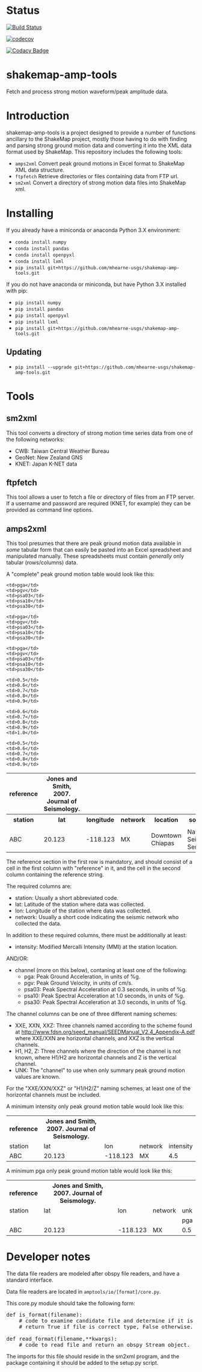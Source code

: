 Status
=======
[![Build Status](https://travis-ci.org/usgs/shakemap-amp-tools.svg?branch=master)](https://travis-ci.org/usgs/shakemap-amp-tools)

[![codecov](https://codecov.io/gh/usgs/shakemap-amp-tools/branch/master/graph/badge.svg)](https://codecov.io/gh/usgs/shakemap-amp-tools)

[![Codacy Badge](https://api.codacy.com/project/badge/Grade/88ea73ab8fb94f80a458e1c7f550cfbd)](https://www.codacy.com/app/usgs/shakemap-amp-tools?utm_source=github.com&amp;utm_medium=referral&amp;utm_content=usgs/shakemap-amp-tools&amp;utm_campaign=Badge_Grade)


shakemap-amp-tools
=====

Fetch and process strong motion waveform/peak amplitude data.

# Introduction

shakemap-amp-tools is a project designed to provide a number of functions ancillary to the ShakeMap
project, mostly those having to do with finding and parsing strong ground motion data and converting
it into the XML data format used by ShakeMap.  This repository includes the following tools:

 * `amps2xml` Convert peak ground motions in Excel format to ShakeMap XML data structure.
 * `ftpfetch` Retrieve directories or files containing data from FTP url.
 * `sm2xml` Convert a directory of strong motion data files into ShakeMap xml.

# Installing

If you already have a miniconda or anaconda Python 3.X environment:

 - `conda install numpy`
 - `conda install pandas`
 - `conda install openpyxl` 
 - `conda install lxml`
 - `pip install git+https://github.com/mhearne-usgs/shakemap-amp-tools.git`

If you do not have anaconda or miniconda, but have Python 3.X installed with pip:
 - `pip install numpy`
 - `pip install pandas`
 - `pip install openpyxl` 
 - `pip install lxml`
 - `pip install git+https://github.com/mhearne-usgs/shakemap-amp-tools.git`

## Updating

 - `pip install --upgrade git+https://github.com/mhearne-usgs/shakemap-amp-tools.git`

# Tools

## sm2xml

This tool converts a directory of strong motion time series data from one of the following networks:

 - CWB: Taiwan Central Weather Bureau
 - GeoNet: New Zealand GNS
 - KNET: Japan K-NET data

## ftpfetch

This tool allows a user to fetch a file or directory of files from an FTP server.
If a username and password are required (KNET, for example) they can be provided
as command line options.

## amps2xml

This tool presumes that there are peak ground motion data available in *some* tabular form
that can easily be pasted into an Excel spreadsheet and manipulated manually.  These spreadsheets
must contain *generally* only tabular (rows/columns) data.

A "complete" peak ground motion table would look like this:

<table>
  <tr><th>reference</th><th>Jones and Smith, 2007. Journal of Seismology.</th></tr>
  <tr>
    <th>station</th>
    <th>lat</th>
    <th>longitude</th>
    <th>network</th>
    <th>location</th>
    <th>source</th>
    <th>distance</th>
    <th>intensity</th>
    <th colspan="5" align="center">hhe</th>
    <th colspan="5" align="center">hhn</th>
    <th colspan="5" align="center">hhz</th>
  </tr>
  <tr>
    <td> </td>
    <td> </td>
    <td> </td>
    <td> </td>
    <td> </td>
    <td> </td>
    <td> </td>
    <td> </td>

    <td>pga</td>
    <td>pgv</td>
    <td>psa03</td>
    <td>psa10</td>
    <td>psa30</td>

    <td>pga</td>
    <td>pgv</td>
    <td>psa03</td>
    <td>psa10</td>
    <td>psa30</td>

    <td>pga</td>
    <td>pgv</td>
    <td>psa03</td>
    <td>psa10</td>
    <td>psa30</td>
  </tr>

  <tr>  
    <td>ABC</td>
    <td>20.123</td>
    <td>-118.123</td>
    <td>MX</td>
    <td>Downtown Chiapas</td>
    <td>National Seismic Service</td>
    <td>120.1</td>
    <td>4.5</td>
    
    <td>0.5</td>
    <td>0.6</td>
    <td>0.7</td>
    <td>0.8</td>
    <td>0.9</td>

    <td>0.6</td>
    <td>0.7</td>
    <td>0.8</td>
    <td>0.9</td>
    <td>1.0</td>

    <td>0.5</td>
    <td>0.6</td>
    <td>0.7</td>
    <td>0.8</td>
    <td>0.9</td>
  </tr>
</table>

The reference section in the first row is mandatory, and should consist of a cell
in the first column with "reference" in it, and the cell in the second column containing
the reference string.

The required columns are:
 - station: Usually a short abbreviated code.
 - lat: Latitude of the station where data was collected.
 - lon: Longitude of the station where data was collected.
 - network: Usually a short code indicating the seismic network who collected the data.

In addition to these required columns, there must be additionally at least:
 - intensity: Modified Mercalli Intensity (MMI) at the station location.

AND/OR:
 - channel (more on this below), contaning at least one of the following:
     * pga: Peak Ground Acceleration, in units of %g.
     * pgv: Peak Ground Velocity, in units of cm/s.
     * psa03: Peak Spectral Acceleration at 0.3 seconds, in units of %g.
     * psa10: Peak Spectral Acceleration at 1.0 seconds, in units of %g.
     * psa30: Peak Spectral Acceleration at 3.0 seconds, in units of %g.

The channel columns can be one of three different naming schemes:
 - XXE, XXN, XXZ: Three channels named according to the scheme found at
                  http://www.fdsn.org/seed_manual/SEEDManual_V2.4_Appendix-A.pdf
                  where XXE/XXN are horizontal channels, and XXZ is the vertical channels.
 - H1, H2, Z: Three channels where the direction of the channel is not known,
              where H1/H2 are horizontal channels and Z is the vertical channel.
 - UNK: The "channel" to use when only summary peak ground motion values are known.

For the "XXE/XXN/XXZ" or "H1/H2/Z" naming schemes, at least one of the
horizontal channels must be included.

A minimum intensity only peak ground motion table would look like this:

<table>
  <tr><th>reference</th><th>Jones and Smith, 2007. Journal of Seismology.</th></tr>
  <tr>
    <td>station</td>
    <td>lat</td>
    <td>lon</td>
    <td>network</td>
    <td>intensity</td>
  </tr>
  <tr>  
    <td>ABC</td>
    <td>20.123</td>
    <td>-118.123</td>
    <td>MX</td>
    <td>4.5</td>
  </tr>
</table>

A minimum pga only peak ground motion table would look like this:

<table>
  <tr><th>reference</th><th>Jones and Smith, 2007. Journal of Seismology.</th></tr>
  <tr>
    <td>station</td>
    <td>lat</td>
    <td>lon</td>
    <td>network</td>
    <td>unk</td>
  </tr>
  <tr>
    <td></td>
    <td></td>
    <td></td>
    <td></td>
    <td>pga</td>
  </tr>
  <tr>  
    <td>ABC</td>
    <td>20.123</td>
    <td>-118.123</td>
    <td>MX</td>
    <td>0.5</td>
  </tr>
</table>

# Developer notes

The data file readers are modeled after obspy file readers, and have a standard interface.

Data file readers are located in `amptools/io/[format]/core.py`.

This core.py module should take the following form:

<pre>
def is_format(filename):
    # code to examine candidate file and determine if it is of the type specified.
    # return True if file is correct type, False otherwise.

def read_format(filename,**kwargs):
    # code to read file and return an obspy Stream object.
</pre>

The imports for this file should reside in the sm2xml program, and the package containing it
should be added to the setup.py script.


<!-- You will not be able to see this text. -->





  



